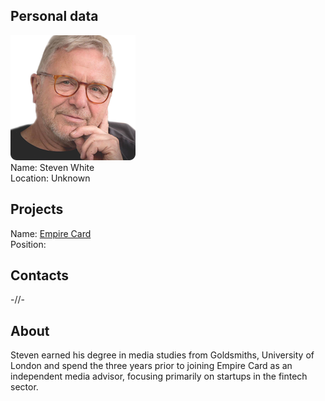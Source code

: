 ## Personal data
![ photo](photo/steven_white.png)  
Name: Steven White  
Location: Unknown
## Projects 
Name: [Empire Card](../projects/empire_card.md)  
Position: 
## Contacts
-//-
## About
Steven earned his degree in media studies from Goldsmiths, University of London and spend the three years prior to joining Empire Card as an independent media advisor, focusing primarily on startups in the fintech sector.
